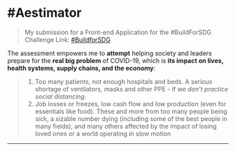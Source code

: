 # #Aestimator

> My submission for a Front-end Application for the #BuildForSDG Challenge
> Link: [#BuildforSDG](https://buildforsdg.andela.com/)

The assessment empowers me to **attempt** helping society and leaders prepare for the **real big problem** of COVID-19, which is **its impact on lives, health systems, supply chains, and the economy**:

> 1.  Too many patients, not enough hospitals and beds. A serious shortage of ventilators, masks and other PPE - if _we don’t practice social distancing_.
> 2.  Job losses or freezes, low cash flow and low production (even for essentials like food). These and more from too many people being sick, a sizable number dying (including some of the best people in many fields), and many others affected by the impact of losing loved ones or a world operating in slow motion

---

